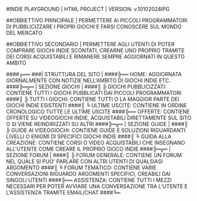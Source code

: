 #INDIE PLAYGROUND | HTML PROJECT | VERSION: v.10102024IPG

##OBBIETTIVO PRINCIPALE | PERMETTERE AI PICCOLI PROGRAMMATORI DI PUBBLICIZZARE I PROPRI GIOCHI E FARSI CONOSCERE SUL MONDO DEL MERCATO

##OBBIETTIVO SECONDARIO | PERMETTERE AGLI UTENTI DI POTER COMPRARE GIOCHI INDIE SCONTATI, CREARNE UNO PROPRIO TRAMITE DEI CORSI ACQUISTABILI 
                          E RIMANERE SEMPRE AGGIORNATI IN QUESTO AMBITO

####╔══ ###| STRUTTURA DEL SITO | 
####╠══ HOME: AGGIORNATA GIORNALMENTE CON NOTIZIE NELL'AMBITO DI GIOCHI INDIE ETC.
####╠═╦═ | SEZIONE GIOCHI |
####║ ╠ GIOCHI PUBBLICIZZATI: CONTIENE TUTTI I GIOCHI PUBBLICATI DAI PICCOLI PROGRAMMATORI
####║ ╠ TUTTI I GIOCHI: CONTIENE TUTTI O LA MAGGIOR PARTE DEI GIOCHI INDIE ESISTENTI
####║ ╚ ULTIME USCITE: CONTIENE IN ORDINE CRONOLOGICO TUTTE LE ULTIME USCITE
####╠══ OFFERTE: CONTIENE OFFERTE SU VIDEOGIOCHI INDIE, ACQUISTABILI DIRETTAMENTE SUL SITO O SI VIENE REINDIRIZZATI SU ALTRI
####╠═╦═ | SEZIONE GUIDE |
####║ ╠ GUIDE AI VIDEOGIOCHI: CONTIENE GUIDE E SOLUZIONI RIGUARDANTI LIVELLI O ENIGMI DI SPECIFICI GIOCHI INDIE
####║ ╚ GUIDA ALLA CREAZIONE: CONTIENE CORSI O VIDEO ACQUISTABILI CHE INSEGNANO ALL'UTENTE COME CREARE IL PROPRIO GIOCO INDIE 
####╠═╦═ | SEZIONE FORUM |
####║ ╠ FORUM GENERALE: CONTIENE UN FORUM NEL QUALE SI PUO' PARLARE CON ALTRI UTENTI DI QUALSIASI ARGOMENTO
####║ ╚ FORUM TEMATICO: CONTIENE VARIE CONVERSAZIONI RIGUARDO ARGOMENTI SPECIFICI, CREABILI DAI SINGOLI UTENTI
####╠══ ASSISTENZA: CONTIENE TUTTI I MEZZI NECESSARI PER POTER AVVIARE UNA CONVERSAZIONE TRA L'UTENTE E L'ASSISTENZA TRAMITE EMAIL/CHAT
####╚═